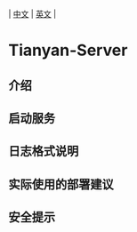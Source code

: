 | [中文](https://github.com/UnPourTous/tianyan-server/blob/master/README.zh-CN.md) | [英文](https://github.com/UnPourTous/tianyan-server/blob/master/README.md) |

# Tianyan-Server

## 介绍
## 启动服务
## 日志格式说明
## 实际使用的部署建议
## 安全提示
